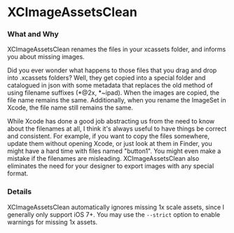 # XCImageAssetsClean
### What and Why
XCImageAssetsClean renames the files in your xcassets folder, and informs you about missing images.

Did you ever wonder what happens to those files that you drag and drop into .xcassets folders? Well, they get copied into a special folder and catalogued in json with some metadata that replaces the old method of using filename suffixes (*@2x, *~ipad). When the images are copied, the file name remains the same. Additionally, when you rename the ImageSet in Xcode, the file name still remains the same.

While Xcode has done a good job abstracting us from the need to know about the filenames at all, I think it's always useful to have things be correct and consistent. For example, if you want to copy the files somewhere, update them without opening Xcode, or just look at them in Finder, you might have a hard time with files named "button1". You might even make a mistake if the filenames are misleading. XCImageAssetsClean also eliminates the need for your designer to export images with any special format.

### Details
XCImageAssetsClean automatically ignores missing 1x scale assets, since I generally only support iOS 7+. You may use the `--strict` option to enable warnings for missing 1x assets.
